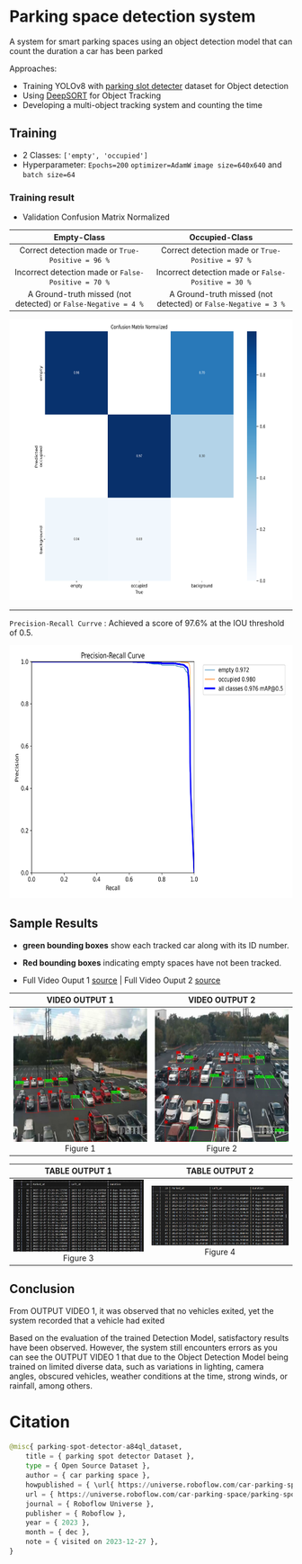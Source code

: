 # **Parking space detection system**
A system for smart parking spaces using an object detection model that can count the duration a car has been parked

Approaches:
- Training YOLOv8 with [parking slot detecter](https://universe.roboflow.com/car-parking-space/parking-spot-detector-a84ql) dataset for Object detection
- Using [DeepSORT](https://github.com/levan92/deep_sort_realtime) for Object Tracking
- Developing a multi-object tracking system and counting the time

## **Training**
- 2 Classes: `['empty', 'occupied']`
- Hyperparameter: `Epochs=200` `optimizer=AdamW` `image size=640x640` and `batch size=64`
### Training result

- Validation Confusion Matrix Normalized

Empty-Class            |  Occupied-Class
:-------------------------:|:-------------------------:
Correct detection made or `True-Positive = 96 %` | Correct detection made or `True-Positive = 97 %`
Incorrect detection made or `False-Positive = 70 %`|Incorrect detection made or `False-Positive = 30 %`
A Ground-truth missed (not detected) or `False-Negative = 4 %`|A Ground-truth missed (not detected) or `False-Negative = 3 %`
<p align="center">
<img src="https://github.com/tommyA8/Parking-space-detection-system/blob/main/detection_model/val3/confusion_matrix_normalized.png?raw=true" width="700" height="500"/>

----

`Precision-Recall Currve` 
: Achieved a score of 97.6% at the IOU threshold of 0.5.
<p align="center">
<img src="https://github.com/tommyA8/Parking-space-detection-system/blob/main/detection_model/val3/PR_curve.png?raw=true" width="800" height="450"/>
<p align="center">

## **Sample Results**
- **green bounding boxes** show each tracked car along with its ID number.

- **Red bounding boxes** indicating empty spaces have not been tracked.

- Full Video Ouput 1 [source](https://github.com/tommyA8/Parking-space-detection-system/blob/main/outputs/OUTPUT_BLK-HDPTZ12%20Security%20Camera%20Parkng%20Lot%20Surveillance%20Video.mp4) | Full Video Ouput 2 [source](https://github.com/tommyA8/Parking-space-detection-system/blob/main/outputs/OUTPUT_BLK-HDPTZ12%20Security%20Camera%20Parkng%20Lot%20Surveillance%20Video.mp4)

VIDEO OUTPUT 1            |  VIDEO OUTPUT 2
:-------------------------:|:-------------------------:
[![source_img1](https://github.com/tommyA8/Parking-space-detection-system/blob/main/images/Parking_space_detection_1.jpeg?raw=true)](https://github.com/tommyA8/Parking-space-detection-system/blob/main/outputs/OUTPUT_BLK-HDPTZ12%20Security%20Camera%20Parkng%20Lot%20Surveillance%20Video.mp4)Figure 1  |  [![source_img2](https://github.com/tommyA8/Parking-space-detection-system/blob/main/images/testImg.jpeg?raw=true)](https://github.com/tommyA8/Parking-space-detection-system/blob/main/outputs/OUTPUT_BLK-HDPTZ12%20Security%20Camera%20Parkng%20Lot%20Surveillance%20Video.mp4)Figure 2

TABLE OUTPUT 1            |  TABLE OUTPUT 2
:-------------------------:|:-------------------------:
[![source_table1](https://github.com/tommyA8/Parking-space-detection-system/blob/main/images/table_output_orig_vdo.jpg?raw=true)](https://github.com/tommyA8/Parking-space-detection-system/blob/main/images/table_output_orig_vdo.jpg?raw=true)Figure 3 | [![source_table2](https://github.com/tommyA8/Parking-space-detection-system/blob/main/images/table_output_test_vdo.jpg?raw=true)](https://github.com/tommyA8/Parking-space-detection-system/blob/main/images/table_output_test_vdo.jpg?raw=true)Figure 4

## **Conclusion**
From OUTPUT VIDEO 1, it was observed that no vehicles exited, yet the system recorded that a vehicle had exited

Based on the evaluation of the trained Detection Model, satisfactory results have been observed. However, the system still encounters errors as you can see the OUTPUT VIDEO 1 that due to the Object Detection Model being trained on limited diverse data, such as variations in lighting, camera angles, obscured vehicles, weather conditions at the time, strong winds, or rainfall, among others.



# **Citation**
```python
@misc{ parking-spot-detector-a84ql_dataset,
    title = { parking spot detector Dataset },
    type = { Open Source Dataset },
    author = { car parking space },
    howpublished = { \url{ https://universe.roboflow.com/car-parking-space/parking-spot-detector-a84ql } },
    url = { https://universe.roboflow.com/car-parking-space/parking-spot-detector-a84ql },
    journal = { Roboflow Universe },
    publisher = { Roboflow },
    year = { 2023 },
    month = { dec },
    note = { visited on 2023-12-27 },
}
```
